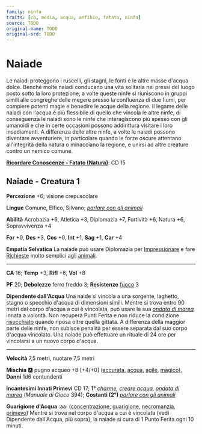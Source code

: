 ```yaml
---
family: ninfa
traits: [cb, media, acqua, anfibio, fatato, ninfa]
source: TODO
original-name: TODO
original-srd: TODO
---
```


# Naiade

Le naiadi proteggono i ruscelli, gli stagni, le fonti e le altre masse d'acqua dolce. Benché molte naiadi conducano una vita solitaria nei pressi del luogo posto sotto la loro protezione, a volte queste ninfe si riuniscono in gruppi simili alle congreghe delle megere presso la confluenza di due fiumi, per compiere potenti magie e benedire le acque della regione. Il legame delle naiadi con l'acqua è più flessibile di quello che vincola le altre ninfe, di conseguenza le naiadi sono le ninfe che interagiscono più spesso con gli umanoidi e che in certe occasioni possono addirittura visitare i loro insediamenti. A differenza delle altre ninfe, a volte le naiadi possono diventare avventuriere, in particolare quando le forze oscure attentano all'integrità della natura o minacciano la regione, e unirsi ad altre creature contro un nemico comune.

**[Ricordare Conoscenze - Fatato (Natura)](/azioni/ricordare-conoscenze)**: CD 15

## Naiade - Creatura 1

**Percezione** +6; visione crepuscolare

**Lingue** Comune, Elfico, Silvano; *[parlare con gli animali](/incantesimi/parlare-con-gli-animali)*

**Abilità** Acrobazia +6, Atletica +3, Diplomazia +7, Furtività +6, Natura +6, Sopravvivenza +4

**For** +0, **Des** +3, **Cos** +0, **Int** +1, **Sag** +1, **Car** +4

**Empatia Selvatica** La naiade può usare Diplomazia per [Impressionare](/azioni/impressionare) e fare [Richieste](/azioni/richiedere) molto semplici agli [animali](/tratti/animale).

***

**CA** 16; **Temp** +3, **Rifl** +6, **Vol** +8

**PF** 20; **Debolezze** ferro freddo 3; **Resistenze** [fuoco](/tratti/fuoco) 3

**Dipendente dall'Acqua** Una naide si vincola a una sorgente, laghetto, stagno o specchio d'acqua di dimensioni simili. Mentre si trova entro 90 metri dal corpo d'acqua a cui è vincolata, può usare la sua *[ondata di marea](/incantesimi/incantesimi-focalizzati)* innata a volontà. Non recupera Punti Ferita e non riduce la condizione [risucchiato](/condizioni/risucchiato) quando riposa oltre quella gittata. A differenza della maggior parte delle ninfe, non subisce penalità per essere separata dal suo corpo d'acqua vincolato. Una naiade può effettuare un rituale di 24 ore per vincolarsi a un nuovo corpo d'acqua.

***

**Velocità** 7,5 metri, nuotare 7,5 metri

**Mischia** :a: pugno acqueo +8 \[+4/+0] ([accurata](/tratti/accurata), [acqua](/tratti/acqua), [agile](/tratti/agile), [magico](/tratti/magico)), **Danni** 1d6 contundenti

**Incantesimi Innati Primevi** CD 17; **1°** *[charme](/incantesimi/charme), [creare acqua](/incantesimi/creare-acqua), [ondata di marea](/incantesimi/incantesimi-focalizzati)* (*Manuale di Gioco* 394); **Costanti (2°)** *[parlare con gli animali](/incantesimi/parlare-con-gli-animali)*

**Guarigione d'Acqua** :aa:  ([concentrazione](/tratti/concentrazione), [guarigione](/tratti/guarigione), [necromanzia](/tratti/necromanzia), [primevo](/tratti/primevo)) Mentre si trova nel corpo d'acqua a cui è vincolata (vedi Dipendente dall'Acqua, più sopra), la naiade si cura di 1 Punto Ferita ogni 10 minuti.
